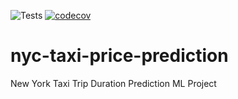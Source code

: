 ![Tests](https://github.com/chineidu/nyc-taxi-price-prediction/workflows/Tests/badge.svg) [![codecov](https://codecov.io/gh/chineidu/nyc-taxi-price-prediction/branch/master/graph/badge.svg)](https://codecov.io/gh/chineidu/nyc-taxi-price-prediction)

# nyc-taxi-price-prediction

New York Taxi Trip Duration Prediction ML Project
